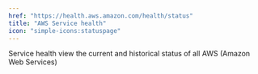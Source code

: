 ```yaml
---
href: "https://health.aws.amazon.com/health/status"
title: "AWS Service health"
icon: "simple-icons:statuspage"
---
```


Service health view the current and historical status of all AWS (Amazon Web Services)